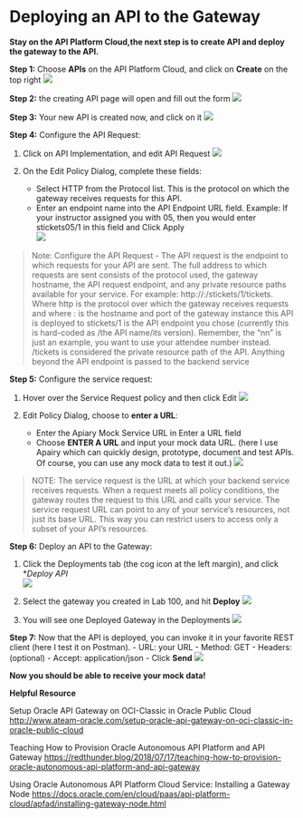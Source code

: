 # Deploying an API to the Gateway 



**Stay on the API Platform Cloud,the next step is to create API and deploy the gateway to the API.**


**Step 1:** Choose **APIs** on the API Platform Cloud, and click on **Create** on the top right
	![](images/apipc.png)

**Step 2:** the creating API page will open and fill out the form 
	![](images/createapi.png)

**Step 3:** Your new API is created now, and click on it
	![](images/openapi.png)
	
**Step 4:** Configure the API Request:
1. Click on API Implementation, and edit API Request
	![](images/implementation.png)
	
2. On the Edit Policy Dialog, complete these fields:
	- Select HTTP from the Protocol list. This is the protocol on which the gateway receives requests for this API.
	- Enter an endpoint name into the API Endpoint URL field. Example: If your instructor assigned you with 05, then you would enter stickets05/1 in this field and Click Apply  
   	![](images/apirequest.png)

>Note: Configure the API Request - The API request is the endpoint to which requests for your API are sent. The full address to which requests are sent consists of the protocol used, the gateway hostname, the API request endpoint, and any private resource paths available for your service. For example: http://<host>:<port>/stickets<nn>/1/tickets. Where http is the protocol over which the gateway receives requests and where <host>:<port> is the hostname and port of the gateway instance this API is deployed to stickets<nn>/1 is the API endpoint you chose (currently this is hard-coded as /the API name/its version). Remember, the “nn” is just an example, you want to use your attendee number instead. /tickets is considered the private resource path of the API. Anything beyond the API endpoint is passed to the backend service  

**Step 5:** Configure the service request:
1. Hover over the Service Request policy and then click Edit
   	![](images/servicerequest.png)
	
2. Edit Policy Dialog, choose to **enter a URL**:
	- Enter the Apiary Mock Service URL in Enter a URL field
	- Choose **ENTER A URL** and input your mock data URL. (here I use Apairy which can quickly design, prototype, document and test APIs. Of course, you can use any mock data to test it out.)
   	![](images/servicerequest2.png)
   
>NOTE: The service request is the URL at which your backend service receives requests. When a request meets all policy conditions, the gateway routes the request to this URL and calls your service. The service request URL can point to any of your service’s resources, not just its base URL. This way you can restrict users to access only a subset of your API’s resources.

**Step 6:** Deploy an API to the Gateway:
1. Click the Deployments tab (the cog icon at the left margin), and click **Deploy API*   
	![](images/deployapi.png) 
	
2. Select the gateway you created in Lab 100, and hit **Deploy**
	![](images/deploygateway.png)  
	
3. You will see one Deployed Gateway in the Deployments 
	![](images/deployed.png)
    
**Step 7:** Now that the API is deployed, you can invoke it in your favorite REST client (here I test it on Postman). 
	- URL: your URL
	- Method: GET
	- Headers: (optional)
	- Accept: application/json
	- Click **Send**
	![](images/postman.png)

**Now you should be able to receive your mock data!**



**Helpful Resource**

Setup Oracle API Gateway on OCI-Classic in Oracle Public Cloud
http://www.ateam-oracle.com/setup-oracle-api-gateway-on-oci-classic-in-oracle-public-cloud

Teaching How to Provision Oracle Autonomous API Platform and API Gateway
https://redthunder.blog/2018/07/17/teaching-how-to-provision-oracle-autonomous-api-platform-and-api-gateway

Using Oracle Autonomous API Platform Cloud Service: Installing a Gateway Node
https://docs.oracle.com/en/cloud/paas/api-platform-cloud/apfad/installing-gateway-node.html


